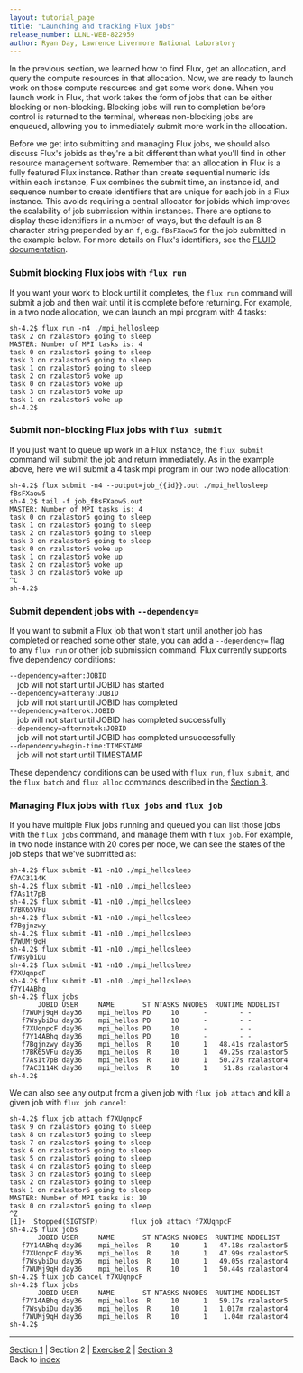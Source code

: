 ```yaml
---
layout: tutorial_page
title: "Launching and tracking Flux jobs"
release_number: LLNL-WEB-822959
author: Ryan Day, Lawrence Livermore National Laboratory
---
```


In the previous section, we learned how to find Flux, get an allocation, and query the compute resources in that allocation. Now, we are ready to launch work on those compute resources and get some work done. When you launch work in Flux, that work takes the form of jobs that can be either blocking or non-blocking. Blocking jobs will run to completion before control is returned to the terminal, whereas non-blocking jobs are enqueued, allowing you to immediately submit more work in the allocation.

Before we get into submitting and managing Flux jobs, we should also discuss Flux's jobids as they're a bit different than what you'll find in other resource management software. Remember that an allocation in Flux is a fully featured Flux instance. Rather than create sequential numeric ids within each instance, Flux combines the submit time, an instance id, and sequence number to create identifiers that are unique for each job in a Flux instance. This avoids requiring a central allocator for jobids which improves the scalability of job submission within instances. There are options to display these identifiers in a number of ways, but the default is an 8 character string prepended by an `f`, e.g. `fBsFXaow5` for the job submitted in the example below. For more details on Flux's identifiers, see the [FLUID documentation](https://flux-framework.readthedocs.io/projects/flux-rfc/en/latest/spec_19.html).

### Submit blocking Flux jobs with `flux run`
If you want your work to block until it completes, the `flux run` command will submit a job and then wait until it is complete before returning. For example, in a two node allocation, we can launch an mpi program with 4 tasks:
```
sh-4.2$ flux run -n4 ./mpi_hellosleep
task 2 on rzalastor6 going to sleep
MASTER: Number of MPI tasks is: 4
task 0 on rzalastor5 going to sleep
task 3 on rzalastor6 going to sleep
task 1 on rzalastor5 going to sleep
task 2 on rzalastor6 woke up
task 0 on rzalastor5 woke up
task 3 on rzalastor6 woke up
task 1 on rzalastor5 woke up
sh-4.2$
```

### Submit non-blocking Flux jobs with `flux submit`
If you just want to queue up work in a Flux instance, the `flux submit` command will submit the job and return immediately. As in the example above, here we will submit a 4 task mpi program in our two node allocation:
```
sh-4.2$ flux submit -n4 --output=job_{{id}}.out ./mpi_hellosleep
fBsFXaow5
sh-4.2$ tail -f job_fBsFXaow5.out
MASTER: Number of MPI tasks is: 4
task 0 on rzalastor5 going to sleep
task 1 on rzalastor5 going to sleep
task 2 on rzalastor6 going to sleep
task 3 on rzalastor6 going to sleep
task 0 on rzalastor5 woke up
task 1 on rzalastor5 woke up
task 2 on rzalastor6 woke up
task 3 on rzalastor6 woke up
^C
sh-4.2$
```

### Submit dependent jobs with `--dependency=`
If you want to submit a Flux job that won't start until another job has completed or reached some other state, you can add a `--dependency=` flag to any `flux run` or other job submission command. Flux currently supports five dependency conditions:

  `--dependency=after:JOBID`  
  &emsp;job will not start until JOBID has started  
  `--dependency=afterany:JOBID`  
  &emsp;job will not start until JOBID has completed  
  `--dependency=afterok:JOBID`  
  &emsp;job will not start until JOBID has completed successfully  
  `--dependency=afternotok:JOBID`  
  &emsp;job will not start until JOBID has completed unsuccessfully  
  `--dependency=begin-time:TIMESTAMP`  
  &emsp;job will not start until TIMESTAMP  

These dependency conditions can be used with `flux run`, `flux submit`, and the `flux batch` and `flux alloc` commands described in the [Section 3](/flux/section3).

### Managing Flux jobs with `flux jobs` and `flux job`
If you have multiple Flux jobs running and queued you can list those jobs with the `flux jobs` command, and manage them with `flux job`. For example, in two node instance with 20 cores per node, we can see the states of the job steps that we've submitted as:
```
sh-4.2$ flux submit -N1 -n10 ./mpi_hellosleep
f7AC3114K
sh-4.2$ flux submit -N1 -n10 ./mpi_hellosleep
f7As1t7pB
sh-4.2$ flux submit -N1 -n10 ./mpi_hellosleep
f7BK65VFu
sh-4.2$ flux submit -N1 -n10 ./mpi_hellosleep
f7Bgjnzwy
sh-4.2$ flux submit -N1 -n10 ./mpi_hellosleep
f7WUMj9qH
sh-4.2$ flux submit -N1 -n10 ./mpi_hellosleep
f7WsybiDu
sh-4.2$ flux submit -N1 -n10 ./mpi_hellosleep
f7XUqnpcF
sh-4.2$ flux submit -N1 -n10 ./mpi_hellosleep
f7Y14ABhq
sh-4.2$ flux jobs
       JOBID USER     NAME       ST NTASKS NNODES  RUNTIME NODELIST
   f7WUMj9qH day36    mpi_hellos PD     10      -        - -
   f7WsybiDu day36    mpi_hellos PD     10      -        - -
   f7XUqnpcF day36    mpi_hellos PD     10      -        - -
   f7Y14ABhq day36    mpi_hellos PD     10      -        - -
   f7Bgjnzwy day36    mpi_hellos  R     10      1   48.41s rzalastor5
   f7BK65VFu day36    mpi_hellos  R     10      1   49.25s rzalastor5
   f7As1t7pB day36    mpi_hellos  R     10      1   50.27s rzalastor4
   f7AC3114K day36    mpi_hellos  R     10      1    51.8s rzalastor4
sh-4.2$
```
We can also see any output from a given job with `flux job attach` and kill a given job with `flux job cancel`:
```
sh-4.2$ flux job attach f7XUqnpcF
task 9 on rzalastor5 going to sleep
task 8 on rzalastor5 going to sleep
task 7 on rzalastor5 going to sleep
task 6 on rzalastor5 going to sleep
task 5 on rzalastor5 going to sleep
task 4 on rzalastor5 going to sleep
task 3 on rzalastor5 going to sleep
task 2 on rzalastor5 going to sleep
task 1 on rzalastor5 going to sleep
MASTER: Number of MPI tasks is: 10
task 0 on rzalastor5 going to sleep
^Z
[1]+  Stopped(SIGTSTP)        flux job attach f7XUqnpcF
sh-4.2$ flux jobs
       JOBID USER     NAME       ST NTASKS NNODES  RUNTIME NODELIST
   f7Y14ABhq day36    mpi_hellos  R     10      1   47.18s rzalastor5
   f7XUqnpcF day36    mpi_hellos  R     10      1   47.99s rzalastor5
   f7WsybiDu day36    mpi_hellos  R     10      1   49.05s rzalastor4
   f7WUMj9qH day36    mpi_hellos  R     10      1   50.44s rzalastor4
sh-4.2$ flux job cancel f7XUqnpcF
sh-4.2$ flux jobs
       JOBID USER     NAME       ST NTASKS NNODES  RUNTIME NODELIST
   f7Y14ABhq day36    mpi_hellos  R     10      1   59.17s rzalastor5
   f7WsybiDu day36    mpi_hellos  R     10      1   1.017m rzalastor4
   f7WUMj9qH day36    mpi_hellos  R     10      1    1.04m rzalastor4
sh-4.2$
```

---
[Section 1](/flux/section1) | Section 2 | [Exercise 2](/flux/exercises/exercise2) | [Section 3](/flux/section3)  
Back to [index](/flux/index)
